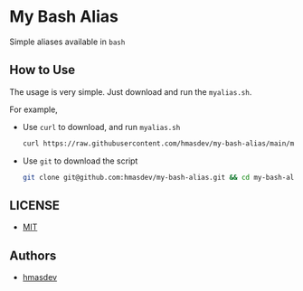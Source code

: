 # My Bash Alias

Simple aliases available in `bash`

## How to Use

The usage is very simple.
Just download and run the `myalias.sh`.

For example,

- Use `curl` to download, and run `myalias.sh`

   ```bash
   curl https://raw.githubusercontent.com/hmasdev/my-bash-alias/main/myalias.sh | /bin/bash
   ```

- Use `git` to download the script

   ```bash
   git clone git@github.com:hmasdev/my-bash-alias.git && cd my-bash-alias && source ./myalias.sh
   ```

## LICENSE

- [MIT](./LICENSE)

## Authors

- [hmasdev](https://github.com/hmasdev)

